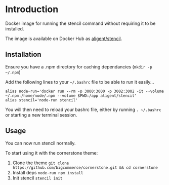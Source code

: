 # Introduction

Docker image for running the stencil command without requiring it to be installed.

The image is available on Docker Hub as [aligent/stencil](https://hub.docker.com/r/aligent/stencil).

## Installation

Ensure you have a .npm directory for caching dependancies (`mkdir -p ~/.npm`)

Add the following lines to your `~/.bashrc` file to be able to run it easily...

```
alias node-run='docker run --rm -p 3000:3000 -p 3002:3002 -it --volume ~/.npm:/home/node/.npm --volume $PWD:/app aligent/stencil'
alias stencil='node-run stencil'
```

You will then need to reload your bashrc file, either by running `. ~/.bashrc` or starting a new terminal session.

## Usage

You can now run stencil normally.

To start using it with the cornerstone theme:

1. Clone the theme `git clone https://github.com/bigcommerce/cornerstone.git && cd cornerstone`
2. Install deps `node-run npm install`
3. Init stencil `stencil init`


